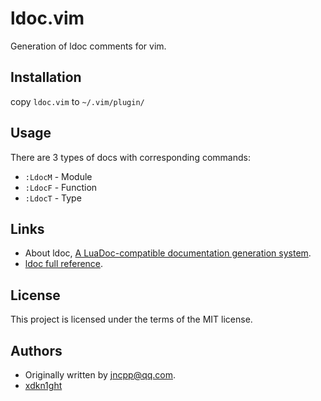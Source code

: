 # ldoc.vim

Generation of ldoc comments for vim.

## Installation
copy `ldoc.vim` to `~/.vim/plugin/`

## Usage
There are 3 types of docs with corresponding commands:
* `:LdocM` - Module
* `:LdocF` - Function
* `:LdocT` - Type

## Links
* About ldoc, [A LuaDoc-compatible documentation generation system](https://github.com/lunarmodules/LDoc).
* [ldoc full reference](https://stevedonovan.github.io/ldoc/).

## License
This project is licensed under the terms of the MIT license.

## Authors
* Originally written by jncpp@qq.com.
* [xdkn1ght](http://www.whoop.ee)
